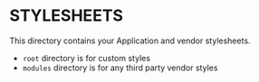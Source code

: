 # STYLESHEETS

This directory contains your Application and vendor stylesheets.

-   `root` directory is for custom styles
-   `modules` directory is for any third party vendor styles
